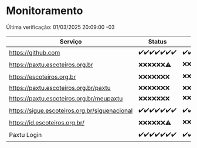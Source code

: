 # Monitoramento

Última verificação: 01/03/2025 20:09:00 -03

|Serviço|Status|Últimas 24h|
|---|---|---|
|https://github.com|<span title="2025-02-22: OK=23">✔️</span><span title="2025-02-23: OK=23">✔️</span><span title="2025-02-24: OK=23">✔️</span><span title="2025-02-25: OK=23">✔️</span><span title="2025-02-26: OK=23">✔️</span><span title="2025-02-27: OK=23">✔️</span><span title="2025-02-28: OK=23">✔️</span>|<span title="28/02/2025 21:45:00 -03 : 200">✔️</span><span title="28/02/2025 23:18:00 -03 : 200">✔️</span><span title="01/03/2025 00:22:00 -03 : 200">✔️</span><span title="01/03/2025 01:10:00 -03 : 200">✔️</span><span title="01/03/2025 02:08:00 -03 : 200">✔️</span><span title="01/03/2025 03:11:00 -03 : 200">✔️</span><span title="01/03/2025 04:07:00 -03 : 200">✔️</span><span title="01/03/2025 05:10:00 -03 : 200">✔️</span><span title="01/03/2025 06:08:00 -03 : 200">✔️</span><span title="01/03/2025 07:08:00 -03 : 200">✔️</span><span title="01/03/2025 08:06:00 -03 : 200">✔️</span><span title="01/03/2025 09:14:00 -03 : 200">✔️</span><span title="01/03/2025 10:12:00 -03 : 200">✔️</span><span title="01/03/2025 11:07:00 -03 : 200">✔️</span><span title="01/03/2025 12:07:00 -03 : 200">✔️</span><span title="01/03/2025 13:08:00 -03 : 200">✔️</span><span title="01/03/2025 14:06:00 -03 : 200">✔️</span><span title="01/03/2025 15:10:00 -03 : 200">✔️</span><span title="01/03/2025 16:06:00 -03 : 200">✔️</span><span title="01/03/2025 17:08:00 -03 : 200">✔️</span><span title="01/03/2025 18:07:00 -03 : 200">✔️</span><span title="01/03/2025 19:07:00 -03 : 200">✔️</span><span title="01/03/2025 20:08:00 -03 : 200">✔️</span>|
|https://paxtu.escoteiros.org.br|<span title="2025-02-22: Falhas=23">❌</span><span title="2025-02-23: Falhas=23">❌</span><span title="2025-02-24: Falhas=23">❌</span><span title="2025-02-25: Falhas=23">❌</span><span title="2025-02-26: Falhas=23">❌</span><span title="2025-02-27: Falhas=23">❌</span><span title="2025-02-28: OK=4, Falhas=19">⚠️</span>|<span title="28/02/2025 21:45:00 -03 : 403">❌</span><span title="28/02/2025 23:18:00 -03 : 403">❌</span><span title="01/03/2025 00:22:00 -03 : 403">❌</span><span title="01/03/2025 01:10:00 -03 : 403">❌</span><span title="01/03/2025 02:08:00 -03 : 403">❌</span><span title="01/03/2025 03:11:00 -03 : 403">❌</span><span title="01/03/2025 04:07:00 -03 : 403">❌</span><span title="01/03/2025 05:10:00 -03 : 403">❌</span><span title="01/03/2025 06:08:00 -03 : 403">❌</span><span title="01/03/2025 07:08:00 -03 : 200">✔️</span><span title="01/03/2025 08:06:00 -03 : 403">❌</span><span title="01/03/2025 09:14:00 -03 : 403">❌</span><span title="01/03/2025 10:12:00 -03 : 403">❌</span><span title="01/03/2025 11:07:00 -03 : 403">❌</span><span title="01/03/2025 12:07:00 -03 : 200">✔️</span><span title="01/03/2025 13:08:00 -03 : 403">❌</span><span title="01/03/2025 14:06:00 -03 : 403">❌</span><span title="01/03/2025 15:10:00 -03 : 403">❌</span><span title="01/03/2025 16:06:00 -03 : 403">❌</span><span title="01/03/2025 17:08:00 -03 : 200">✔️</span><span title="01/03/2025 18:07:00 -03 : 403">❌</span><span title="01/03/2025 19:07:00 -03 : 403">❌</span><span title="01/03/2025 20:08:00 -03 : 403">❌</span>|
|https://escoteiros.org.br|<span title="2025-02-22: Falhas=23">❌</span><span title="2025-02-23: Falhas=23">❌</span><span title="2025-02-24: Falhas=23">❌</span><span title="2025-02-25: Falhas=23">❌</span><span title="2025-02-26: Falhas=23">❌</span><span title="2025-02-27: Falhas=23">❌</span><span title="2025-02-28: Falhas=23">❌</span>|<span title="28/02/2025 21:45:00 -03 : 403">❌</span><span title="28/02/2025 23:18:00 -03 : 403">❌</span><span title="01/03/2025 00:22:00 -03 : 403">❌</span><span title="01/03/2025 01:10:00 -03 : 403">❌</span><span title="01/03/2025 02:08:00 -03 : 200">✔️</span><span title="01/03/2025 03:11:00 -03 : 403">❌</span><span title="01/03/2025 04:07:00 -03 : 403">❌</span><span title="01/03/2025 05:10:00 -03 : 403">❌</span><span title="01/03/2025 06:08:00 -03 : 403">❌</span><span title="01/03/2025 07:08:00 -03 : 403">❌</span><span title="01/03/2025 08:06:00 -03 : 403">❌</span><span title="01/03/2025 09:14:00 -03 : 403">❌</span><span title="01/03/2025 10:12:00 -03 : 403">❌</span><span title="01/03/2025 11:07:00 -03 : 403">❌</span><span title="01/03/2025 12:07:00 -03 : 403">❌</span><span title="01/03/2025 13:08:00 -03 : 403">❌</span><span title="01/03/2025 14:06:00 -03 : 403">❌</span><span title="01/03/2025 15:10:00 -03 : 403">❌</span><span title="01/03/2025 16:06:00 -03 : 403">❌</span><span title="01/03/2025 17:08:00 -03 : 403">❌</span><span title="01/03/2025 18:07:00 -03 : 403">❌</span><span title="01/03/2025 19:07:00 -03 : 403">❌</span><span title="01/03/2025 20:08:00 -03 : 403">❌</span>|
|https://paxtu.escoteiros.org.br/paxtu|<span title="2025-02-22: Falhas=23">❌</span><span title="2025-02-23: Falhas=23">❌</span><span title="2025-02-24: Falhas=23">❌</span><span title="2025-02-25: Falhas=23">❌</span><span title="2025-02-26: Falhas=23">❌</span><span title="2025-02-27: Falhas=23">❌</span><span title="2025-02-28: Falhas=23">❌</span>|<span title="28/02/2025 21:45:00 -03 : 403">❌</span><span title="28/02/2025 23:18:00 -03 : 403">❌</span><span title="01/03/2025 00:22:00 -03 : 403">❌</span><span title="01/03/2025 01:10:00 -03 : 403">❌</span><span title="01/03/2025 02:08:00 -03 : 403">❌</span><span title="01/03/2025 03:11:00 -03 : 403">❌</span><span title="01/03/2025 04:07:00 -03 : 403">❌</span><span title="01/03/2025 05:10:00 -03 : 403">❌</span><span title="01/03/2025 06:08:00 -03 : 403">❌</span><span title="01/03/2025 07:08:00 -03 : 403">❌</span><span title="01/03/2025 08:06:00 -03 : 403">❌</span><span title="01/03/2025 09:14:00 -03 : 403">❌</span><span title="01/03/2025 10:12:00 -03 : 403">❌</span><span title="01/03/2025 11:07:00 -03 : 403">❌</span><span title="01/03/2025 12:07:00 -03 : 403">❌</span><span title="01/03/2025 13:08:00 -03 : 403">❌</span><span title="01/03/2025 14:06:00 -03 : 403">❌</span><span title="01/03/2025 15:10:00 -03 : 403">❌</span><span title="01/03/2025 16:06:00 -03 : 403">❌</span><span title="01/03/2025 17:08:00 -03 : 403">❌</span><span title="01/03/2025 18:07:00 -03 : 403">❌</span><span title="01/03/2025 19:07:00 -03 : 403">❌</span><span title="01/03/2025 20:08:00 -03 : 403">❌</span>|
|https://paxtu.escoteiros.org.br/meupaxtu|<span title="2025-02-22: Falhas=23">❌</span><span title="2025-02-23: Falhas=23">❌</span><span title="2025-02-24: Falhas=23">❌</span><span title="2025-02-25: Falhas=23">❌</span><span title="2025-02-26: Falhas=23">❌</span><span title="2025-02-27: Falhas=23">❌</span><span title="2025-02-28: Falhas=23">❌</span>|<span title="28/02/2025 21:45:00 -03 : 403">❌</span><span title="28/02/2025 23:18:00 -03 : 403">❌</span><span title="01/03/2025 00:22:00 -03 : 403">❌</span><span title="01/03/2025 01:10:00 -03 : 403">❌</span><span title="01/03/2025 02:08:00 -03 : 403">❌</span><span title="01/03/2025 03:11:00 -03 : 403">❌</span><span title="01/03/2025 04:07:00 -03 : 403">❌</span><span title="01/03/2025 05:10:00 -03 : 403">❌</span><span title="01/03/2025 06:08:00 -03 : 403">❌</span><span title="01/03/2025 07:08:00 -03 : 403">❌</span><span title="01/03/2025 08:06:00 -03 : 403">❌</span><span title="01/03/2025 09:14:00 -03 : 403">❌</span><span title="01/03/2025 10:12:00 -03 : 200">✔️</span><span title="01/03/2025 11:07:00 -03 : 403">❌</span><span title="01/03/2025 12:07:00 -03 : 403">❌</span><span title="01/03/2025 13:08:00 -03 : 403">❌</span><span title="01/03/2025 14:06:00 -03 : 403">❌</span><span title="01/03/2025 15:10:00 -03 : 403">❌</span><span title="01/03/2025 16:06:00 -03 : 403">❌</span><span title="01/03/2025 17:08:00 -03 : 200">✔️</span><span title="01/03/2025 18:07:00 -03 : 403">❌</span><span title="01/03/2025 19:07:00 -03 : 403">❌</span><span title="01/03/2025 20:08:00 -03 : 403">❌</span>|
|https://sigue.escoteiros.org.br/siguenacional|<span title="2025-02-22: OK=23">✔️</span><span title="2025-02-23: OK=23">✔️</span><span title="2025-02-24: OK=23">✔️</span><span title="2025-02-25: OK=23">✔️</span><span title="2025-02-26: OK=23">✔️</span><span title="2025-02-27: OK=23">✔️</span><span title="2025-02-28: OK=23">✔️</span>|<span title="28/02/2025 21:45:00 -03 : 200">✔️</span><span title="28/02/2025 23:18:00 -03 : 200">✔️</span><span title="01/03/2025 00:22:00 -03 : 200">✔️</span><span title="01/03/2025 01:10:00 -03 : 200">✔️</span><span title="01/03/2025 02:08:00 -03 : 200">✔️</span><span title="01/03/2025 03:11:00 -03 : 200">✔️</span><span title="01/03/2025 04:07:00 -03 : 200">✔️</span><span title="01/03/2025 05:10:00 -03 : 200">✔️</span><span title="01/03/2025 06:08:00 -03 : 200">✔️</span><span title="01/03/2025 07:08:00 -03 : 200">✔️</span><span title="01/03/2025 08:06:00 -03 : 200">✔️</span><span title="01/03/2025 09:14:00 -03 : 200">✔️</span><span title="01/03/2025 10:12:00 -03 : 200">✔️</span><span title="01/03/2025 11:07:00 -03 : 200">✔️</span><span title="01/03/2025 12:07:00 -03 : 200">✔️</span><span title="01/03/2025 13:08:00 -03 : 200">✔️</span><span title="01/03/2025 14:06:00 -03 : 200">✔️</span><span title="01/03/2025 15:10:00 -03 : 200">✔️</span><span title="01/03/2025 16:06:00 -03 : 200">✔️</span><span title="01/03/2025 17:08:00 -03 : 200">✔️</span><span title="01/03/2025 18:07:00 -03 : 200">✔️</span><span title="01/03/2025 19:07:00 -03 : 200">✔️</span><span title="01/03/2025 20:08:00 -03 : 200">✔️</span>|
|https://id.escoteiros.org.br/|<span title="2025-02-22: Falhas=23">❌</span><span title="2025-02-23: Falhas=23">❌</span><span title="2025-02-24: Falhas=23">❌</span><span title="2025-02-25: Falhas=23">❌</span><span title="2025-02-26: Falhas=23">❌</span><span title="2025-02-27: Falhas=23">❌</span><span title="2025-02-28: OK=1, Falhas=22">⚠️</span>|<span title="28/02/2025 21:45:00 -03 : 403">❌</span><span title="28/02/2025 23:18:00 -03 : 403">❌</span><span title="01/03/2025 00:22:00 -03 : 403">❌</span><span title="01/03/2025 01:10:00 -03 : 403">❌</span><span title="01/03/2025 02:08:00 -03 : 403">❌</span><span title="01/03/2025 03:11:00 -03 : 403">❌</span><span title="01/03/2025 04:07:00 -03 : 403">❌</span><span title="01/03/2025 05:10:00 -03 : 403">❌</span><span title="01/03/2025 06:08:00 -03 : 403">❌</span><span title="01/03/2025 07:08:00 -03 : 403">❌</span><span title="01/03/2025 08:06:00 -03 : 200">✔️</span><span title="01/03/2025 09:14:00 -03 : 403">❌</span><span title="01/03/2025 10:12:00 -03 : 403">❌</span><span title="01/03/2025 11:07:00 -03 : 403">❌</span><span title="01/03/2025 12:07:00 -03 : 403">❌</span><span title="01/03/2025 13:08:00 -03 : 403">❌</span><span title="01/03/2025 14:06:00 -03 : 200">✔️</span><span title="01/03/2025 15:10:00 -03 : 403">❌</span><span title="01/03/2025 16:06:00 -03 : 403">❌</span><span title="01/03/2025 17:08:00 -03 : 403">❌</span><span title="01/03/2025 18:07:00 -03 : 403">❌</span><span title="01/03/2025 19:07:00 -03 : 403">❌</span><span title="01/03/2025 20:08:00 -03 : 403">❌</span>|
|Paxtu Login|<span title="2025-02-22: OK=23">✔️</span><span title="2025-02-23: OK=23">✔️</span><span title="2025-02-24: OK=23">✔️</span><span title="2025-02-25: OK=23">✔️</span><span title="2025-02-26: OK=23">✔️</span><span title="2025-02-27: OK=23">✔️</span><span title="2025-02-28: OK=23">✔️</span>|<span title="28/02/2025 21:45:00 -03 : 200">✔️</span><span title="28/02/2025 23:18:00 -03 : 200">✔️</span><span title="01/03/2025 00:22:00 -03 : 200">✔️</span><span title="01/03/2025 01:10:00 -03 : 200">✔️</span><span title="01/03/2025 02:08:00 -03 : 200">✔️</span><span title="01/03/2025 03:11:00 -03 : 200">✔️</span><span title="01/03/2025 04:07:00 -03 : 200">✔️</span><span title="01/03/2025 05:10:00 -03 : 200">✔️</span><span title="01/03/2025 06:08:00 -03 : 200">✔️</span><span title="01/03/2025 07:08:00 -03 : 200">✔️</span><span title="01/03/2025 08:06:00 -03 : 200">✔️</span><span title="01/03/2025 09:14:00 -03 : 200">✔️</span><span title="01/03/2025 10:12:00 -03 : 200">✔️</span><span title="01/03/2025 11:07:00 -03 : 200">✔️</span><span title="01/03/2025 12:07:00 -03 : 200">✔️</span><span title="01/03/2025 13:08:00 -03 : 200">✔️</span><span title="01/03/2025 14:06:00 -03 : 200">✔️</span><span title="01/03/2025 15:10:00 -03 : 200">✔️</span><span title="01/03/2025 16:06:00 -03 : 200">✔️</span><span title="01/03/2025 17:08:00 -03 : 200">✔️</span><span title="01/03/2025 18:07:00 -03 : 200">✔️</span><span title="01/03/2025 19:07:00 -03 : 200">✔️</span><span title="01/03/2025 20:08:00 -03 : 200">✔️</span>|
